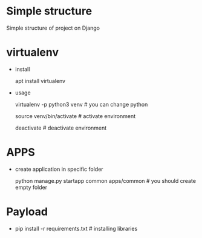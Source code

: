 # Simple structure
Simple structure of project on Django

# virtualenv
 - install 

    apt install virtualenv
 - usage
  
    virtualenv -p python3 venv # you can change python
   
    source venv/bin/activate # activate environment
   
    deactivate # deactivate environment

# APPS
 - create application in specific folder

    python manage.py startapp common apps/common # you should create empty folder


# Payload
 - pip install -r requirements.txt # installing libraries 